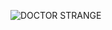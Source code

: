 

![DOCTOR STRANGE](https://github.com/user-attachments/assets/6146971a-21af-4389-9200-30aa024a53eb)
